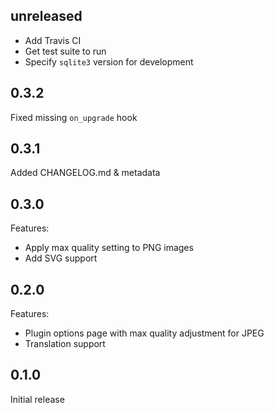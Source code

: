 ## unreleased

- Add Travis CI
- Get test suite to run
- Specify `sqlite3` version for development

## 0.3.2

Fixed missing `on_upgrade` hook

## 0.3.1

Added CHANGELOG.md & metadata

## 0.3.0

Features:

- Apply max quality setting to PNG images
- Add SVG support

## 0.2.0

Features:

- Plugin options page with max quality adjustment for JPEG
- Translation support

## 0.1.0

Initial release

